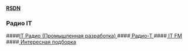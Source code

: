  
#### <a href="https://rsdn.ru/">RSDN</a>

### Радио IT 

####<a href="https://pankratov.podfm.ru/radio/?page=2">IT Радио (Промышленная разработка) </a>
####<a href="http://www.radio-t.com/"> Радио-Т </a>
####<a href="http://guzei.com/online_radio/listen.php?online_radio_id=16714"> IT FM </a>
####<a href="http://www.uamedwed.com/servisy/interesnye-podkasty-dlya-it-specialista.htm"> Интересная подборка</a>
